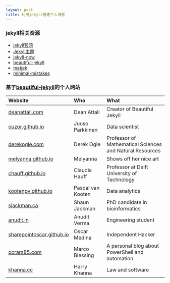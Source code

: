```yaml
---
layout: post
title: 利用jekyll搭建个人博客
---
```


### jekyll相关资源

- [jekyll官网](https://jekyllrb.com/)
- [Jekyll主题](http://jekyllthemes.org/)
- [jekyll-now](https://github.com/barryclark/jekyll-now)
- [beautiful-jekyll](https://github.com/daattali/beautiful-jekyll)
- [matjek](https://github.com/ShawnTeoh/matjek)
- [minimal-mistakes](https://github.com/mmistakes/minimal-mistakes)

### 基于[beautiful-jekyll](https://github.com/daattali/beautiful-jekyll)的个人网站

| Website | Who | What |
| :------ |:--- | :--- |
| [deanattali.com](https://deanattali.com) | Dean Attali | Creator of Beautiful Jekyll |
| [ouzor.github.io](http://ouzor.github.io) | Juuso Parkkinen | Data scientist |
| [derekogle.com](http://derekogle.com/) | Derek Ogle | Professor of Mathematical Sciences and Natural Resources |
| [melyanna.github.io](http://melyanna.github.io/) | Melyanna | Shows off her nice art |
| [chauff.github.io](http://chauff.github.io/) | Claudia Hauff | Professor at Delft University of Technology |
| [kootenpv.github.io](http://kootenpv.github.io/) | Pascal van Kooten | Data analytics |
| [sjackman.ca](http://sjackman.ca) | Shaun Jackman | PhD candidate in bioinformatics |
| [anudit.in](http://www.anudit.in/) | Anudit Verma | Engineering student |
| [sharepointoscar.github.io](http://sharepointoscar.github.io) | Oscar Medina | Independent Hacker |
| [ocram85.com](https://ocram85.com) | Marco Blessing | A personal blog about PowerShell and automation |
| [khanna.cc](https://khanna.cc/) | Harry Khanna | Law and software |

